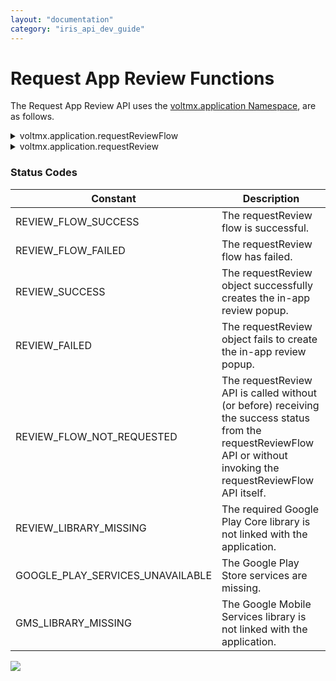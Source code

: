 ```yaml
---
layout: "documentation"
category: "iris_api_dev_guide"
---
```

                            


Request App Review Functions
============================

The Request App Review API uses the [voltmx.application Namespace](voltmx.application_functions.html), are as follows.


<details close markdown="block"><summary>voltmx.application.requestReviewFlow</summary>

* * *

This API retrieves the information required to launch the in-app review flow for an app. You must invoke this API before you invoke the [voltmx.application.requestReview(config)](#requestReview) API.

Before you raise a request for an in-app review, Android recommends that you cache the review object in advance. This is to ensure that the review information is successfully retrieved before the user navigates to a different screen. In addition, you can find the staleness of a cached object from the value of the [timeElapsed](#timeElapsed) parameter.

> **_Note:_**

*   Ensure that you add the `supportGooglePlayCoreLib=true` entry in the **androidbuild.properties** file of the project.
*   In-app reviews only work on devices that have the Google Play store installed, and use Chrome OS or Android versions 5.0 (API level 21), and later

Syntax

voltmx.application.requestReviewFlow(config);

Input Parameters

_config_ - A JSON Object that contains the following keys:

  
| Key | Description |
| --- | --- |
| clearCachedRequest\[Boolean\] | Set the value of this key to **true** to request a new review info object (that is stored internally). When you set the value of this key to **false**, the API returns the review info object that was cached previously. If a cached review info object is not present, the API requests a new review info object from the native API The default value of this key is **false**. |
| onResult \[Function\] | A function callback that receives the status of the review flow. The callback function receives a JSON Object with the following keys: **statusCode**: For the list of possible status codes, refer [Status Codes](#Status1). **timeElapsed**: The time elapsed (in seconds) from the time the review info object was created. This key determines the staleness of the review flow object. If the review object is more than 2-3 hours old, the review may not be raised. > **_Note:_** The timeElapsed parameter is only returned when the [Status Code](#Status1) is REVIEW\_FLOW\_SUCCESS. **GMSErrorCode**: The underlying error raised by Google Mobile Services that is set when the statusCode is GOOGLE\_PLAY\_SERVICES\_UNAVAILABLE. |

 

Example

{% highlight voltMx %}requestReviewFlow: function() {  
    var config = {  
        "clearCachedRequest": false,  
        "onResult":this.requestReviewFlowCallback  
    }  
    voltmx.application.requestReviewFlow(config);  
},  
requestReviewFlowCallback: function(info) {  
    if(info.statusCode == voltmx.application.REVIEW_FLOW_SUCCESS){  
      var timeElapsed = info.timeElapsed;  
      alert("StatusCode: "+ info.statusCode +   
            ",timeElapsed: " + timeElapsed);  
    }else{  
      alert("StatusCode: "+ info.statusCode);  
    }  
}
{% endhighlight %}

Return Values

None

Status Code Constants

| Constant | Description |
| --- | --- |
| REVIEW\_FLOW\_SUCCESS | The requestReview flow is successful. |
| REVIEW\_FLOW\_FAILED | The requestReview flow has failed. |
| REVIEW\_LIBRARY\_MISSING | The required Google Play Core library is not linked with the application. |
| GOOGLE\_PLAY\_SERVICES\_UNAVAILABLE | The Google Play Store services are missing. |
| GMS\_LIBRARY\_MISSING | The Google Mobile Services library is not linked with the application. |

 

Remarks

If the GMS or library is missing, the API returns the REVIEW\_LIBRARY\_MISSING, GMS\_LIBRARY\_MISSING, or GOOGLE\_PLAY\_SERVICES\_UNAVAILABLE constants. Ideally, when you encounter these errors, you must not invoke the [voltmx.application.requestReview(config)](#requestReview) API.

Platform Availability

Android

* * *

</details>
<details close markdown="block"><summary>voltmx.application.requestReview</summary> 

* * *

This function requests users to provide a rating and to write a review for an app.

Syntax

voltmx.application.requestReview(config);

Input Parameters

_config_ \[optional\]- If you want to enable the in-app review feature on Android devices, you must include the config parameter, which is a JSON Object that contains the following keys:

  
| Key | Description |
| --- | --- |
| reviewInApp \[Boolean\] | Set the value of this key to **true** to indicate the use of the in-app review feature. Set the value of this key to **false**, to invoke the older review flow. The default value of this parameter is **false**. |
| onResult \[Function\] | A function callback that receives the status of creation of the review dialog. The callback function receives a JSON Object with the following keys: **statusCode**: For the list of possible status codes, refer [Status Codes](#Status). **timeElapsed**: The time elapsed (in seconds) from the time the review info object was created. This key determines the staleness of the review flow object. If the review object is more than 2-3 hours old, the review may not be raised. > **_Note:_** The timeElapsed parameter is only returned when the [Status Code](#Status) is REVIEW\_FAILURE. **GMSErrorCode**: The underlying error raised by Google Mobile Services that is set when the statusCode is GOOGLE\_PLAY\_SERVICES\_UNAVAILABLE. |

> **_Note:_** Support for the config parameter (that provides the in-app review functionality) is only available on the Android platform.

Example

{% highlight voltMx %}requestReview: function() {  
    var config = {  
        "reviewInApp": true,  
        "onResult": this.requestReviewCallback  
    };  
    voltmx.application.requestReview(config);  
},  
requestReviewCallback: function(info) {  
    if(info.statusCode == voltmx.application.REVIEW_FAILED){  
        var timeElapsed = info.timeElapsed;  
        alert("StatusCode: "+ info.statusCode +   
              ",timeElapsed: " + timeElapsed);  
    }else{  
        alert("StatusCode: "+ info.statusCode);  
    }  
}
{% endhighlight %}

Return Values

None

Remarks

*   If this API returns the REVIEW\_SUCCESS status code constant, the review info object is cleared.
*   If the GMS or library is missing, the API returns the REVIEW\_LIBRARY\_MISSING or GOOGLE\_PLAY\_SERVICES\_UNAVAILABLE or GMS\_LIBRARY\_MISSING statusCode. However, in this case, the API reverts to invoking the older review flow.  
    Ideally, you must not invoke this API if you catch these errors in the [voltmx.application.requestReviewFlow](#requestReviewFlow) API.

Status Codes

  
| Constant | Description |
| --- | --- |
| REVIEW\_SUCCESS | The requestReview object successfully creates the in-app review popup. |
| REVIEW\_FAILED | The requestReview object fails to create the in-app review popup. |
| REVIEW\_FLOW\_NOT\_REQUESTED | The requestReview API is called without (or before) receiving the success status from the requestReviewFlow API or without invoking the requestReviewFlow API itself. |
| REVIEW\_LIBRARY\_MISSING | The required Google Play Core library is not linked with the application. |
| GOOGLE\_PLAY\_SERVICES\_UNAVAILABLE | The Google Play Store services are missing. |
| GMS\_LIBRARY\_MISSING | The Google Mobile Services library is not linked with the application. |

 

Platform Availability

*   Android
*   iOS

* * *

</details>

### Status Codes

  
| Constant | Description |
| --- | --- |
| REVIEW\_FLOW\_SUCCESS | The requestReview flow is successful. |
| REVIEW\_FLOW\_FAILED | The requestReview flow has failed. |
| REVIEW\_SUCCESS | The requestReview object successfully creates the in-app review popup. |
| REVIEW\_FAILED | The requestReview object fails to create the in-app review popup. |
| REVIEW\_FLOW\_NOT\_REQUESTED | The requestReview API is called without (or before) receiving the success status from the requestReviewFlow API or without invoking the requestReviewFlow API itself. |
| REVIEW\_LIBRARY\_MISSING | The required Google Play Core library is not linked with the application. |
| GOOGLE\_PLAY\_SERVICES\_UNAVAILABLE | The Google Play Store services are missing. |
| GMS\_LIBRARY\_MISSING | The Google Mobile Services library is not linked with the application. |

![](resources/prettify/onload.png)
